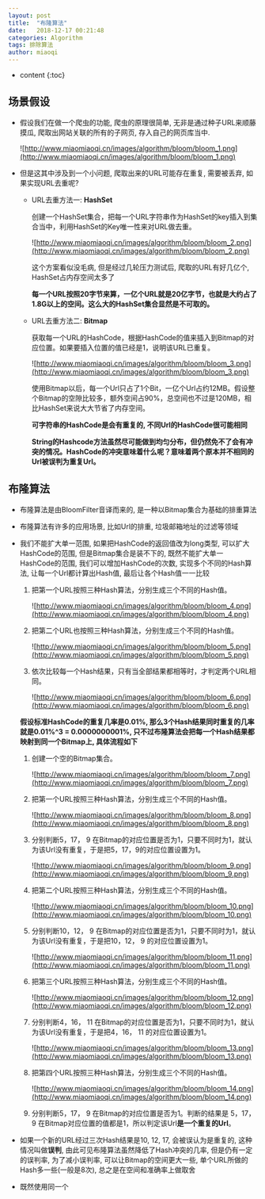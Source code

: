 ```yaml
---
layout: post
title:  "布隆算法"
date:   2018-12-17 00:21:48
categories: Algorithm
tags: 排除算法
author: miaoqi
---
```


* content
{:toc} 
## 场景假设

* 假设我们在做一个爬虫的功能, 爬虫的原理很简单, 无非是通过种子URL来顺藤摸瓜, 爬取出网站关联的所有的子网页, 存入自己的网页库当中.

	![http://www.miaomiaoqi.cn/images/algorithm/bloom/bloom_1.png](http://www.miaomiaoqi.cn/images/algorithm/bloom/bloom_1.png)

* 但是这其中涉及到一个小问题, 爬取出来的URL可能存在重复, 需要被丢弃, 如果实现URL去重呢?

	* URL去重方法一: **HashSet**

		创建一个HashSet集合，把每一个URL字符串作为HashSet的key插入到集合当中，利用HashSet的Key唯一性来对URL做去重。

		![http://www.miaomiaoqi.cn/images/algorithm/bloom/bloom_2.png](http://www.miaomiaoqi.cn/images/algorithm/bloom/bloom_2.png)

		这个方案看似没毛病, 但是经过几轮压力测试后, 爬取的URL有好几亿个, HashSet占内存空间太多了

		**每一个URL按照20字节来算，一亿个URL就是20亿字节，也就是大约占了1.8G以上的空间。这么大的HashSet集合显然是不可取的。**

	* URL去重方法二: **Bitmap**

		获取每一个URL的HashCode，根据HashCode的值来插入到Bitmap的对应位置。如果要插入位置的值已经是1，说明该URL已重复。

		![http://www.miaomiaoqi.cn/images/algorithm/bloom/bloom_3.png](http://www.miaomiaoqi.cn/images/algorithm/bloom/bloom_3.png)

		使用Bitmap以后，每一个Url只占了1个Bit，一亿个Url占约12MB。假设整个Bitmap的空隙比较多，额外空间占90%，总空间也不过是120MB，相比HashSet来说大大节省了内存空间。

		**可字符串的HashCode是会有重复的, 不同Url的HashCode很可能相同**

		**String的Hashcode方法虽然尽可能做到均匀分布，但仍然免不了会有冲突的情况。HashCode的冲突意味着什么呢？意味着两个原本并不相同的Url被误判为重复Url。**

## 布隆算法

* 布隆算法是由BloomFilter音译而来的, 是一种以Bitmap集合为基础的排重算法

* 布隆算法有许多的应用场景, 比如Url的排重, 垃圾邮箱地址的过滤等领域

* 我们不能扩大单一范围, 如果把HashCode的返回值改为long类型, 可以扩大HashCode的范围, 但是Bitmap集合是装不下的, 既然不能扩大单一HashCode的范围, 我们可以增加HashCode的次数, 实现多个不同的Hash算法, 让每一个Url都计算出Hash值, 最后让各个Hash值一一比较

	1. 把第一个URL按照三种Hash算法，分别生成三个不同的Hash值。

		![http://www.miaomiaoqi.cn/images/algorithm/bloom/bloom_4.png](http://www.miaomiaoqi.cn/images/algorithm/bloom/bloom_4.png)

	1. 把第二个URL也按照三种Hash算法，分别生成三个不同的Hash值。

		![http://www.miaomiaoqi.cn/images/algorithm/bloom/bloom_5.png](http://www.miaomiaoqi.cn/images/algorithm/bloom/bloom_5.png)

	1. 依次比较每一个Hash结果，只有当全部结果都相等时，才判定两个URL相同。

		![http://www.miaomiaoqi.cn/images/algorithm/bloom/bloom_6.png](http://www.miaomiaoqi.cn/images/algorithm/bloom/bloom_6.png)

	**假设标准HashCode的重复几率是0.01%, 那么3个Hash结果同时重复的几率就是0.01%^3 = 0.0000000001%, 只不过布隆算法会把每一个Hash结果都映射到同一个Bitmap上, 具体流程如下**

	1. 创建一个空的Bitmap集合。

		![http://www.miaomiaoqi.cn/images/algorithm/bloom/bloom_7.png](http://www.miaomiaoqi.cn/images/algorithm/bloom/bloom_7.png)

	1. 把第一个URL按照三种Hash算法，分别生成三个不同的Hash值。

		![http://www.miaomiaoqi.cn/images/algorithm/bloom/bloom_8.png](http://www.miaomiaoqi.cn/images/algorithm/bloom/bloom_8.png)

	1. 分别判断5，17， 9 在Bitmap的对应位置是否为1，只要不同时为1，就认为该Url没有重复，于是把5，17，9的对应位置设置为1。

		![http://www.miaomiaoqi.cn/images/algorithm/bloom/bloom_9.png](http://www.miaomiaoqi.cn/images/algorithm/bloom/bloom_9.png)

	1. 把第二个URL按照三种Hash算法，分别生成三个不同的Hash值。

		![http://www.miaomiaoqi.cn/images/algorithm/bloom/bloom_10.png](http://www.miaomiaoqi.cn/images/algorithm/bloom/bloom_10.png)

	5. 分别判断10，12， 9 在Bitmap的对应位置是否为1，只要不同时为1，就认为该Url没有重复，于是把10，12， 9 的对应位置设置为1。

		![http://www.miaomiaoqi.cn/images/algorithm/bloom/bloom_11.png](http://www.miaomiaoqi.cn/images/algorithm/bloom/bloom_11.png)

	5. 把第三个URL按照三种Hash算法，分别生成三个不同的Hash值。

		![http://www.miaomiaoqi.cn/images/algorithm/bloom/bloom_12.png](http://www.miaomiaoqi.cn/images/algorithm/bloom/bloom_12.png)

	5. 分别判断4，16， 11 在Bitmap的对应位置是否为1，只要不同时为1，就认为该Url没有重复，于是把4，16， 11 的对应位置设置为1。

		![http://www.miaomiaoqi.cn/images/algorithm/bloom/bloom_13.png](http://www.miaomiaoqi.cn/images/algorithm/bloom/bloom_13.png)

	5. 把第四个URL按照三种Hash算法，分别生成三个不同的Hash值。

		![http://www.miaomiaoqi.cn/images/algorithm/bloom/bloom_14.png](http://www.miaomiaoqi.cn/images/algorithm/bloom/bloom_14.png)

	5. 分别判断5，17， 9 在Bitmap的对应位置是否为1。判断的结果是 5，17， 9 在Bitmap对应位置的值都是1，所以判定该Url**是一个重复的Url**。

* 如果一个新的URL经过三次Hash结果是10, 12, 17, 会被误认为是重复的, 这种情况叫做**误判**, 由此可见布隆算法虽然降低了Hash冲突的几率, 但是仍有一定的误判率, 为了减小误判率, 可以让Bitmap的空间更大一些, 单个URL所做的Hash多一些(一般是8次), 总之是在空间和准确率上做取舍

* 既然使用同一个